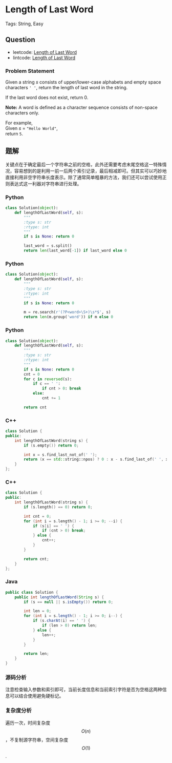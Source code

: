 # Length of Last Word

Tags: String, Easy

## Question

- leetcode: [Length of Last Word](https://leetcode.com/problems/length-of-last-word/)
- lintcode: [Length of Last Word](http://www.lintcode.com/en/problem/length-of-last-word/)

### Problem Statement

Given a string _s_ consists of upper/lower-case alphabets and empty space
characters `' '`, return the length of last word in the string.

If the last word does not exist, return 0.

**Note:** A word is defined as a character sequence consists of non-space characters only.

For example,  
Given _s_ = `"Hello World"`,  
return `5`.

## 题解

关键点在于确定最后一个字符串之前的空格，此外还需要考虑末尾空格这一特殊情况，容易想到的是利用一前一后两个索引记录，最后相减即可。但其实可以巧妙地直接利用非空字符串长度表示。除了通常简单粗暴的方法，我们还可以尝试使用正则表达式这一利器对字符串进行处理。

### Python

```python
class Solution(object):
    def lengthOfLastWord(self, s):
        """
        :type s: str
        :rtype: int
        """
        if s is None: return 0

        last_word = s.split()
        return len(last_word[-1]) if last_word else 0
```

### Python

```python
class Solution(object):
    def lengthOfLastWord(self, s):
        """
        :type s: str
        :rtype: int
        """
        if s is None: return 0

        m = re.search(r'(?P<word>\S+)\s*$', s)
        return len(m.group('word')) if m else 0
```

### Python

```python
class Solution(object):
    def lengthOfLastWord(self, s):
        """
        :type s: str
        :rtype: int
        """
        if s is None: return 0
        cnt = 0
        for c in reversed(s):
            if c == ' ':
                if cnt > 0: break
            else:
                cnt += 1

        return cnt
```

### C++

```cpp
class Solution {
public:
    int lengthOfLastWord(string s) {
        if (s.empty()) return 0;

        int x = s.find_last_not_of(' ');
        return (x == std::string::npos) ? 0 : x - s.find_last_of(' ', x);
    }
};
```

### C++

```cpp
class Solution {
public:
    int lengthOfLastWord(string s) {
        if (s.length() == 0) return 0;

        int cnt = 0;
        for (int i = s.length() - 1; i >= 0; --i) {
            if (s[i] == ' ') {
                if (cnt > 0) break;
            } else {
                cnt++;
            }
        }

        return cnt;
    }
};
```

### Java

```java
public class Solution {
    public int lengthOfLastWord(String s) {
        if (s == null || s.isEmpty()) return 0;

        int len = 0;
        for (int i = s.length() - 1; i >= 0; i--) {
            if (s.charAt(i) == ' ') {
                if (len > 0) return len;
            } else {
                len++;
            }
        }

        return len;
    }
}
```

### 源码分析

注意检查输入参数和索引即可，当前长度信息和当前索引字符是否为空格这两种信息可以结合使用避免硬标记。

### 复杂度分析

遍历一次，时间复杂度 $$O(n)$$，不复制源字符串，空间复杂度 $$O(1)$$.